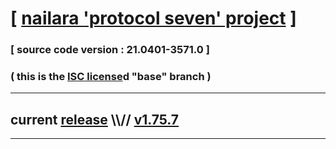 
# [ [nailara 'protocol seven' project](http://nailara.network/) ]

### [ source code version : 21.0401-3571.0 ]

### ( this is the [ISC license](license)d "base" branch )
---
## current [release](https://github.com/taekiten/nailara/releases) \\\\// [v1.75.7](https://github.com/taekiten/nailara/releases/tag/v1.75.7)
---
